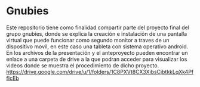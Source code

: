 # Gnubies
Este repositorio tiene como finalidad compartir parte del proyecto final del grupo gnubies, donde se explica la creación e instalación de una pantalla virtual que puede funcionar como segundo monitor a traves de un dispositivo movil, en este caso una tableta con sistema operativo android.
En los archivos de la presentación y el anteproyecto pueden encontrar un enlace a una carpeta de drive a la que podran acceder para visualizar los videos donde se muestra el procedimiento de dicho proyecto.
https://drive.google.com/drive/u/1/folders/1C8PXVt8CX3XibsCjbtkkLqXk4PffIcEb

